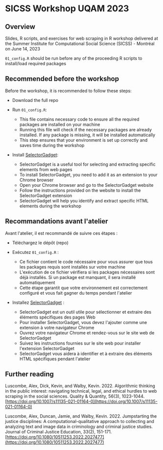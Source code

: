# SICSS Workshop UQAM 2023

## Overview

Slides, R scripts, and exercises for web scraping in R workshop delivered at the Summer Institute for Computational Social Science (SICSS) - Montréal on June 14, 2023

`01_config.R` should be run before any of the proceeding R scripts to install/load required packages

## Recommended before the workshop

Before the workshop, it is recommended to follow these steps:

- Download the full repo

- Run `01_config.R`:

  - This file contains necessary code to ensure all the required packages are installed on your machine
  - Running this file will check if the necessary packages are already installed. If any package is missing, it will be installed automatically
  - This step ensures that your environment is set up correctly and saves time during the workshop

- Install [SelectorGadget](https://selectorgadget.com/):

  - SelectorGadget is a useful tool for selecting and extracting specific elements from web pages
  - To install SelectorGadget, you need to add it as an extension to your Chrome browser
  - Open your Chrome browser and go to the SelectorGadget website
  - Follow the instructions provided on the website to install the SelectorGadget extension
  - SelectorGadget will help you identify and extract specific HTML elements during the workshop

## Recommandations avant l'atelier

Avant l'atelier, il est recommandé de suivre ces étapes :

- Téléchargez le dépôt (repo)

- Exécutez `01_config.R` :

  - Ce fichier contient le code nécessaire pour vous assurer que tous les packages requis sont installés sur votre machine
  - L'exécution de ce fichier vérifiera si les packages nécessaires sont déjà installés. Si un package est manquant, il sera installé automatiquement
  - Cette étape garantit que votre environnement est correctement configuré et vous fait gagner du temps pendant l'atelier 

- Installez [SelectorGadget](https://selectorgadget.com/) :

  - SelectorGadget est un outil utile pour sélectionner et extraire des éléments spécifiques des pages Web
  - Pour installer SelectorGadget, vous devez l'ajouter comme une extension à votre navigateur Chrome
  - Ouvrez votre navigateur Chrome et rendez-vous sur le site web de SelectorGadget
  - Suivez les instructions fournies sur le site web pour installer l'extension SelectorGadget
  - SelectorGadget vous aidera à identifier et à extraire des éléments HTML spécifiques pendant l'atelier
  
## Further reading

Luscombe, Alex, Dick, Kevin, and Walby, Kevin. 2022. Algorithmic thinking in the public interest: navigating technical, legal, and ethical hurdles to web scraping in the social sciences. Quality & Quantity, 56(3), 1023-1044. [https://doi.org/10.1007/s11135-021-01164-0](https://doi.org/10.1007/s11135-021-01164-0)

Luscombe, Alex, Duncan, Jamie, and Walby, Kevin. 2022. Jumpstarting the justice disciplines: A computational-qualitative approach to collecting and analyzing text and image data in criminology and criminal justice studies. Journal of Criminal Justice Education, 33(2), 151-171. [https://doi.org/10.1080/10511253.2022.2027477](https://doi.org/10.1080/10511253.2022.2027477)
